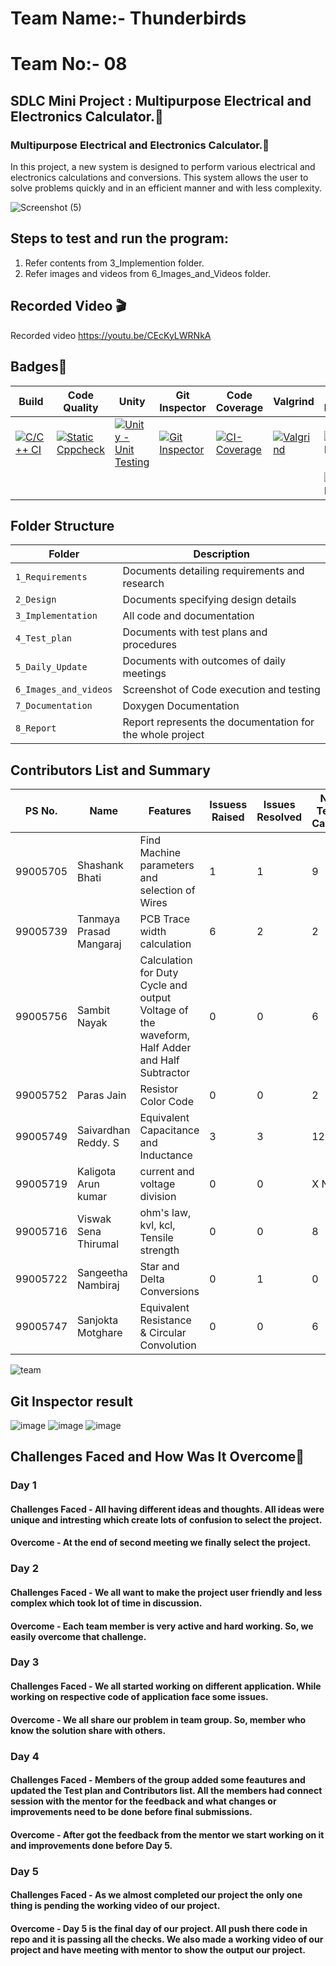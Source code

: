 # Team Name:- Thunderbirds
# Team No:- 08

## SDLC Mini Project : Multipurpose Electrical and Electronics Calculator.📱

###  Multipurpose Electrical and Electronics Calculator.📱
In this project, a new system is designed to perform various electrical and electronics calculations and conversions. This system allows the user to solve problems quickly and in an efficient manner and with less complexity.

![Screenshot (5)](https://user-images.githubusercontent.com/86397294/130669445-7bc7771d-b078-4bd4-b306-4e95ffe702ce.png)


## Steps to test and run the program: 
1. Refer contents from 3_Implemention folder.
2. Refer images and videos from 6_Images_and_Videos folder.

## Recorded Video 🎬 
Recorded video https://youtu.be/CEcKyLWRNkA

## Badges🥇

Build | Code Quality | Unity | Git Inspector | Code Coverage | Valgrind | Code Inspector | Codacy Badge
------|----------|-------|--------------|--------------|---------|----------|---------
[![C/C++ CI](https://github.com/tanmaya191/tanmaya191-SDLC_8_Thunderbirds/actions/workflows/c-cpp.yml/badge.svg)](https://github.com/tanmaya191/tanmaya191-SDLC_8_Thunderbirds/actions/workflows/c-cpp.yml) | [![Static Cppcheck](https://github.com/tanmaya191/tanmaya191-SDLC_8_Thunderbirds/actions/workflows/cppcheck.yml/badge.svg)](https://github.com/tanmaya191/tanmaya191-SDLC_8_Thunderbirds/action/workflows/cppcheck.yml)| [![Unity - Unit Testing](https://github.com/tanmaya191/tanmaya191-SDLC_8_Thunderbirds/actions/workflows/unity.yml/badge.svg)](https://github.com/tanmaya191/tanmaya191-SDLC_8_Thunderbirds/actions/workflows/unity.yml)| [![Git Inspector](https://github.com/tanmaya191/tanmaya191-SDLC_8_Thunderbirds/actions/workflows/gitinspector.yml/badge.svg)](https://github.com/tanmaya191/tanmaya191-SDLC_8_Thunderbirds/actions/workflows/gitinspector.yml) | [![CI-Coverage](https://github.com/tanmaya191/tanmaya191-SDLC_8_Thunderbirds/actions/workflows/gcov.yml/badge.svg)](https://github.com/tanmaya191/tanmaya191-SDLC_8_Thunderbirds/actions/workflows/gcov.yml) | [![Valgrind](https://github.com/tanmaya191/tanmaya191-SDLC_8_Thunderbirds/actions/workflows/Valgrind.yml/badge.svg)](https://github.com/tanmaya191/tanmaya191-SDLC_8_Thunderbirds/actions/workflows/Valgrind.yml) | ![Code Inspector](https://www.code-inspector.com/project/26826/status/svg) | [![Codacy Badge](https://app.codacy.com/project/badge/Grade/d195d8bc1f2348d3becd9c63c5ee9711)](https://www.codacy.com/gh/tanmaya191/tanmaya191-SDLC_8_Thunderbirds/dashboard?utm_source=github.com&amp;utm_medium=referral&amp;utm_content=tanmaya191/tanmaya191-SDLC_8_Thunderbirds&amp;utm_campaign=Badge_Grade)
|||||||![Code Inspector](https://www.code-inspector.com/project/26826/score/svg)

## Folder Structure
Folder             | Description
-------------------| -----------------------------------------
`1_Requirements`   | Documents detailing requirements and research
`2_Design`         | Documents specifying design details
`3_Implementation` | All code and documentation
`4_Test_plan`      | Documents with test plans and procedures
`5_Daily_Update`      | Documents with outcomes of daily meetings
`6_Images_and_videos`      | Screenshot of Code execution and testing
`7_Documentation`      | Doxygen Documentation
`8_Report`      | Report represents the documentation for the whole project

## Contributors List and Summary

PS No. |  Name   |    Features    | Issuess Raised |Issues Resolved|No Test Cases|Test Case Pass
-------|---------|----------------|----------------|---------------|-------------|--------------
99005705 | Shashank Bhati  | Find Machine parameters and selection of Wires   | 1     | 1  | 9   | 9     
99005739 | Tanmaya Prasad Mangaraj  | PCB Trace width calculation   | 6     | 2  | 2   | 2  
99005756 | Sambit Nayak             | Calculation for Duty Cycle and output Voltage of the waveform, Half Adder and Half Subtractor| 0| 0| 6|6
99005752 | Paras Jain               | Resistor Color Code            | 0     | 0  |2   |2     
99005749 | Saivardhan Reddy. S      | Equivalent Capacitance and Inductance | 3 | 3 | 12 | 12 |
99005719 | Kaligota Arun kumar      | current and voltage division  | 0| 0 | X No | X No
99005716 | Viswak Sena Thirumal     |ohm's law, kvl, kcl, Tensile strength | 0| 0 | 8 | 8
99005722 | Sangeetha Nambiraj       | Star and Delta Conversions| 0| 1|0 | 0
99005747 | Sanjokta Motghare        | Equivalent Resistance & Circular Convolution | 0 | 0 | 6 | 6

![team](https://user-images.githubusercontent.com/86397294/130669563-1a64df8a-93af-4c70-b6d3-b8120b9ccf71.png)

## Git Inspector result

![image](https://github.com/tanmaya191/tanmaya191-SDLC_8_Thunderbirds/blob/main/6_Images_and_videos/Capture1.PNG?raw=true)
![image](https://github.com/tanmaya191/tanmaya191-SDLC_8_Thunderbirds/blob/main/6_Images_and_videos/Capture2.PNG?raw=true)
![image](https://github.com/tanmaya191/tanmaya191-SDLC_8_Thunderbirds/blob/main/6_Images_and_videos/Capture3.PNG?raw=true)


## Challenges Faced and How Was It Overcome🎯

### Day 1 

#### Challenges Faced - All having different ideas and thoughts. All ideas were unique and intresting which create lots of confusion to select the project.
#### Overcome - At the end of second meeting we finally select the project.

### Day 2

#### Challenges Faced - We all want to make the project user friendly and less complex which took lot of time in discussion. 
#### Overcome - Each team member is very active and hard working. So, we easily overcome that challenge.

### Day 3

#### Challenges Faced - We all started working on different application. While working on respective code of application face some issues. 
#### Overcome - We all share our problem in team group. So, member who know the solution share with others.

### Day 4

#### Challenges Faced - Members of the group added some feautures and updated the Test plan and Contributors list. All the members had connect session with the mentor for the feedback and what changes or improvements need to be done before final submissions.
#### Overcome - After got the feedback from the mentor we start working on it and improvements done before Day 5.

### Day 5

#### Challenges Faced - As we almost completed our project the only one thing is pending the working video of our project.
#### Overcome - Day 5 is the final day of our project. All push there code in repo and it is passing all the checks. We also made a working video of our project and have meeting with mentor to show the output our project. 

